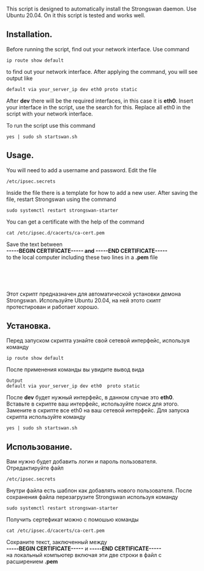  This script is designed to automatically install the Strongswan daemon. Use Ubuntu 20.04. On it this script is tested and works well.

## Installation.

Before running the script, find out your network interface. Use command
```
ip route show default
```
to find out your network interface.
After applying the command, you will see output like
```Output</br>
default via your_server_ip dev eth0 proto static
```
After **dev** there will be the required interfaces, in this case it is **eth0**. Insert your interface in the script, use the search for this. Replace all eth0 in the script with your network interface.

To run the script use this command
```
yes | sudo sh startswan.sh
```


## Usage.

You will need to add a username and password.
Edit the file
```
/etc/ipsec.secrets
```
Inside the file there is a template for how to add a new user.
After saving the file, restart Strongswan using the command
```
sudo systemctl restart strongswan-starter
```

You can get a certificate with the help of the command
```
cat /etc/ipsec.d/cacerts/ca-cert.pem
```
Save the text between
</br>**-----BEGIN CERTIFICATE----- and -----END CERTIFICATE-----**</br>
to the local computer including these two lines in a **.pem** file

</br>
</br>
</br>

Этот скрипт предназначен для автоматической установки демона Strongswan. Используйте Ubuntu 20.04, на ней этото скипт протестирован и работает хорошо.

## Установка.

Перед запуском скрипта узнайте свой сетевой интерфейс, используя команду 
```
ip route show default
```
После применения команды вы увидите вывод вида
```
Output
default via your_server_ip dev eth0  proto static
```
После **dev** будет нужный интерфейc, в данном случае это **eth0**. Вставьте в скрипте ваш интерфейс, используйте поиск для этого. Замените в скрипте все eth0 на ваш сетевой интерфейс.
Для запуска скрипта используйте команду
```
yes | sudo sh startswan.sh
```


## Использование.

Вам нужно будет добавить логин и пароль пользователя.
Отредактируйте файл
```
/etc/ipsec.secrets
```
Внутри файла есть шаблон как добавлять нового пользователя.
После сохранения файла перезагрузите Strongswan используя команду
```
sudo systemctl restart strongswan-starter
```

Получить сертефикат можно с помошью команды
```
cat /etc/ipsec.d/cacerts/ca-cert.pem
```
Сохраните текст, заключенный между
</br>**-----BEGIN CERTIFICATE-----** и **-----END CERTIFICATE-----**</br>
на локальный компьютер включая эти две строки в файл с расширением **.pem**


